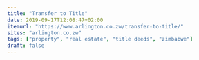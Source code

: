 ```yaml
---
title: "Transfer to Title"
date: 2019-09-17T12:08:47+02:00
itemurl: "https://www.arlington.co.zw/transfer-to-title/"
sites: "arlington.co.zw"
tags: ["property", "real estate", "title deeds", "zimbabwe"]
draft: false
---
```


